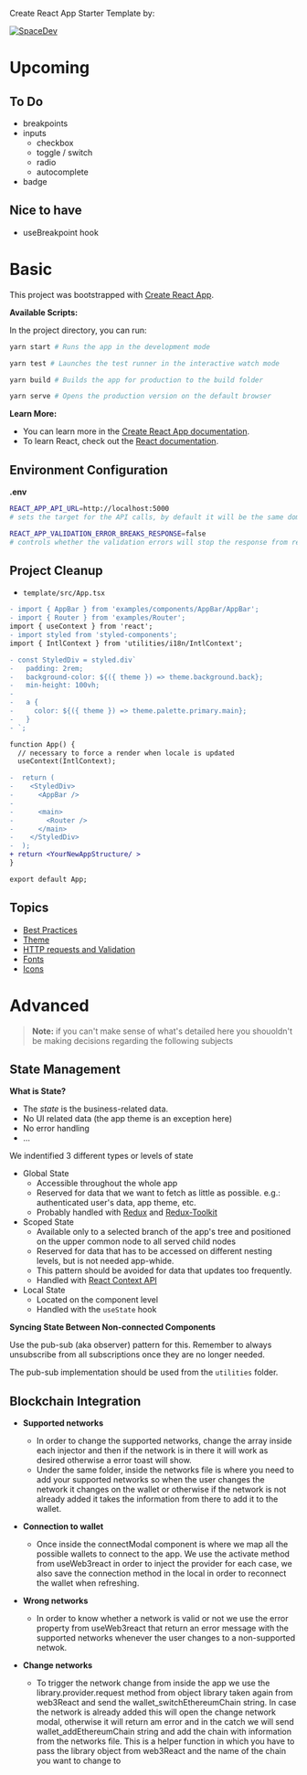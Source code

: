Create React App Starter Template by:

[![SpaceDev](https://uploads-ssl.webflow.com/61e097dd988731696768be21/62042f55a072ef02ab1d11a2_logo%20del%20mismo%20taman%CC%83o%20que%20el%20texto.svg)](https://www.spacedev.io/)

# Upcoming

## To Do

- breakpoints
- inputs
  - checkbox
  - toggle / switch
  - radio
  - autocomplete
- badge

## Nice to have

- useBreakpoint hook

# Basic

This project was bootstrapped with [Create React App](https://github.com/facebook/create-react-app).

**Available Scripts:**

In the project directory, you can run:

```bash
yarn start # Runs the app in the development mode

yarn test # Launches the test runner in the interactive watch mode

yarn build # Builds the app for production to the build folder

yarn serve # Opens the production version on the default browser
```

**Learn More:**

- You can learn more in the [Create React App documentation](https://facebook.github.io/create-react-app/docs/getting-started).
- To learn React, check out the [React documentation](https://reactjs.org/).

## Environment Configuration

**.env**

```bash
REACT_APP_API_URL=http://localhost:5000
# sets the target for the API calls, by default it will be the same domain in which the app is loaded

REACT_APP_VALIDATION_ERROR_BREAKS_RESPONSE=false
# controls whether the validation errors will stop the response from reaching the request point
```

## Project Cleanup

- `template/src/App.tsx`

```diff
- import { AppBar } from 'examples/components/AppBar/AppBar';
- import { Router } from 'examples/Router';
import { useContext } from 'react';
- import styled from 'styled-components';
import { IntlContext } from 'utilities/i18n/IntlContext';

- const StyledDiv = styled.div`
-   padding: 2rem;
-   background-color: ${({ theme }) => theme.background.back};
-   min-height: 100vh;
-
-   a {
-     color: ${({ theme }) => theme.palette.primary.main};
-   }
- `;

function App() {
  // necessary to force a render when locale is updated
  useContext(IntlContext);

-  return (
-    <StyledDiv>
-      <AppBar />
-
-      <main>
-        <Router />
-      </main>
-    </StyledDiv>
-  );
+ return <YourNewAppStructure/ >
}

export default App;
```

## Topics

- [Best Practices](./docs/BEST_PRACTICES.md)
- [Theme](./docs/THEME.md)
- [HTTP requests and Validation](./docs/HTTP.md)
- [Fonts](./docs/FONTS.md)
- [Icons](./docs/ICONS.md)

# Advanced

> **Note:** if you can't make sense of what's detailed here you shouoldn't be making decisions regarding the following subjects

## State Management

**What is State?**

- The _state_ is the business-related data.
- No UI related data (the app theme is an exception here)
- No error handling
- ...

We indentified 3 different types or levels of state

- Global State
  - Accessible throughout the whole app
  - Reserved for data that we want to fetch as little as possible. e.g.: authenticated user's data, app theme, etc.
  - Probably handled with [Redux](https://redux.js.org/) and [Redux-Toolkit](https://redux-toolkit.js.org/)
- Scoped State
  - Available only to a selected branch of the app's tree and positioned on the upper common node to all served child nodes
  - Reserved for data that has to be accessed on different nesting levels, but is not needed app-whide.
  - This pattern should be avoided for data that updates too frequently.
  - Handled with [React Context API](https://reactjs.org/docs/context.html)
- Local State
  - Located on the component level
  - Handled with the `useState` hook

**Syncing State Between Non-connected Components**

Use the pub-sub (aka observer) pattern for this. Remember to always unsubscribe from all subscriptions once they are no longer needed.

The pub-sub implementation should be used from the `utilities` folder.

## Blockchain Integration

- **Supported networks**

  - In order to change the supported networks, change the array inside each injector and then if the network is in there it will work as desired otherwise a error toast will show.
  - Under the same folder, inside the networks file is where you need to add your supported networks so when the user changes the network it changes on the wallet or otherwise if the network is not already added it takes the information from there to add it to the wallet.

- **Connection to wallet**

  - Once inside the connectModal component is where we map all the possible wallets to connect to the app. We use the activate method from useWeb3react in order to inject the provider for each case, we also save the connection method in the local in order to reconnect the wallet when refreshing.

- **Wrong networks**

  - In order to know whether a network is valid or not we use the error property from useWeb3react that return an error message with the supported networks whenever the user changes to a non-supported netwok.

- **Change networks**

  - To trigger the network change from inside the app we use the library.provider.request method from object library taken again from web3React and send the wallet_switchEthereumChain string. In case the network is already added this will open the change network modal, otherwise it will return am error and in the catch we will send wallet_addEthereumChain string and add the chain with information from the networks file. This is a helper function in which you have to pass the library object from web3React and the name of the chain you want to change to
